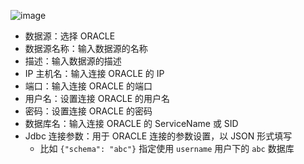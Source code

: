 ![image](https://user-images.githubusercontent.com/48941586/193031878-d7c35140-fe12-4d45-a0b9-a70dc018d25f.png)

- 数据源：选择 ORACLE
- 数据源名称：输入数据源的名称
- 描述：输入数据源的描述
- IP 主机名：输入连接 ORACLE 的 IP
- 端口：输入连接 ORACLE 的端口
- 用户名：设置连接 ORACLE 的用户名
- 密码：设置连接 ORACLE 的密码
- 数据库名：输入连接 ORACLE 的 ServiceName 或 SID
- Jdbc 连接参数：用于 ORACLE 连接的参数设置，以 JSON 形式填写
  - 比如 `{"schema": "abc"}` 指定使用 `username` 用户下的 `abc` 数据库
